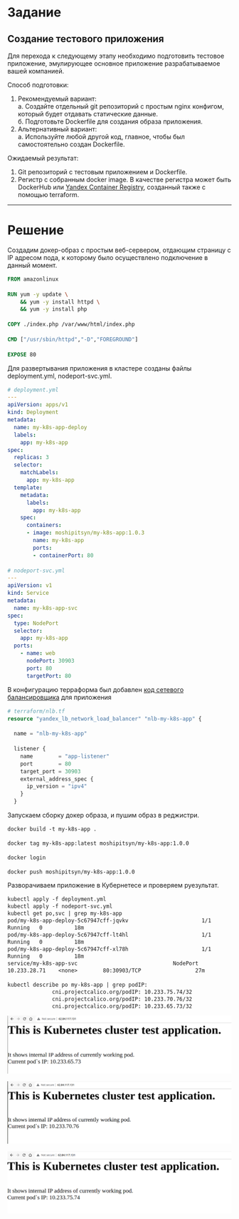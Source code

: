 # Задание

## Создание тестового приложения

Для перехода к следующему этапу необходимо подготовить тестовое приложение, эмулирующее основное приложение разрабатываемое вашей компанией.

Способ подготовки:

1. Рекомендуемый вариант:  
   а. Создайте отдельный git репозиторий с простым nginx конфигом, который будет отдавать статические данные.  
   б. Подготовьте Dockerfile для создания образа приложения.  
2. Альтернативный вариант:  
   а. Используйте любой другой код, главное, чтобы был самостоятельно создан Dockerfile.

Ожидаемый результат:

1. Git репозиторий с тестовым приложением и Dockerfile.
2. Регистр с собранным docker image. В качестве регистра может быть DockerHub или [Yandex Container Registry](https://cloud.yandex.ru/services/container-registry), созданный также с помощью terraform.

---

# Решение


Создадим докер-образ с простым веб-сервером, отдающим страницу c IP адресом пода, к которому было осуществлено подключение в данный момент.

```dockerfile
FROM amazonlinux

RUN yum -y update \
    && yum -y install httpd \
    && yum -y install php

COPY ./index.php /var/www/html/index.php

CMD ["/usr/sbin/httpd","-D","FOREGROUND"]

EXPOSE 80
```

Для развертывания приложения в кластере созданы файлы deployment.yml, nodeport-svc.yml.

```yaml
# deployment.yml
---
apiVersion: apps/v1
kind: Deployment
metadata:
  name: my-k8s-app-deploy
  labels:
    app: my-k8s-app
spec:
  replicas: 3
  selector:
    matchLabels:
      app: my-k8s-app
  template:
    metadata:
      labels:
        app: my-k8s-app
    spec:
      containers:
      - image: moshipitsyn/my-k8s-app:1.0.3
        name: my-k8s-app
        ports:
        - containerPort: 80
  
# nodeport-svc.yml
---
apiVersion: v1
kind: Service
metadata:
  name: my-k8s-app-svc
spec:
  type: NodePort
  selector:
    app: my-k8s-app
  ports:
    - name: web
      nodePort: 30903
      port: 80
      targetPort: 80
```


В конфигурацию терраформа был добавлен [код сетевого балансировщика](../terraform/nlb.tf) для приложения

```terraform
# terraform/nlb.tf
resource "yandex_lb_network_load_balancer" "nlb-my-k8s-app" {

  name = "nlb-my-k8s-app"

  listener {
    name        = "app-listener"
    port        = 80
    target_port = 30903
    external_address_spec {
      ip_version = "ipv4"
    }
  }
```

Запускаем сборку докер образа, и пушим образ в реджистри.

```shell
docker build -t my-k8s-app .

docker tag my-k8s-app:latest moshipitsyn/my-k8s-app:1.0.0

docker login

docker push moshipitsyn/my-k8s-app:1.0.0
```

Разворачиваем приложение в Кубернетесе и проверяем руезультат.

```shell
kubectl apply -f deployment.yml
kubectl apply -f nodeport-svc.yml
kubectl get po,svc | grep my-k8s-app
pod/my-k8s-app-deploy-5c67947cff-jqvkv                       1/1     Running   0          18m
pod/my-k8s-app-deploy-5c67947cff-lt4hl                       1/1     Running   0          18m
pod/my-k8s-app-deploy-5c67947cff-xl78h                       1/1     Running   0          18m
service/my-k8s-app-svc                              NodePort    10.233.28.71    <none>        80:30903/TCP                 27m

kubectl describe po my-k8s-app | grep podIP:
              cni.projectcalico.org/podIP: 10.233.75.74/32
              cni.projectcalico.org/podIP: 10.233.70.76/32
              cni.projectcalico.org/podIP: 10.233.65.73/32
```

![ip-1](./img/app-ip-1.png)

![ip-2](./img/app-ip-2.png)

![ip-3](./img/app-ip-3.png)

